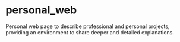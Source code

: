 # personal_web
Personal web page to describe professional and personal projects, providing an environment to share deeper and detailed explanations.
